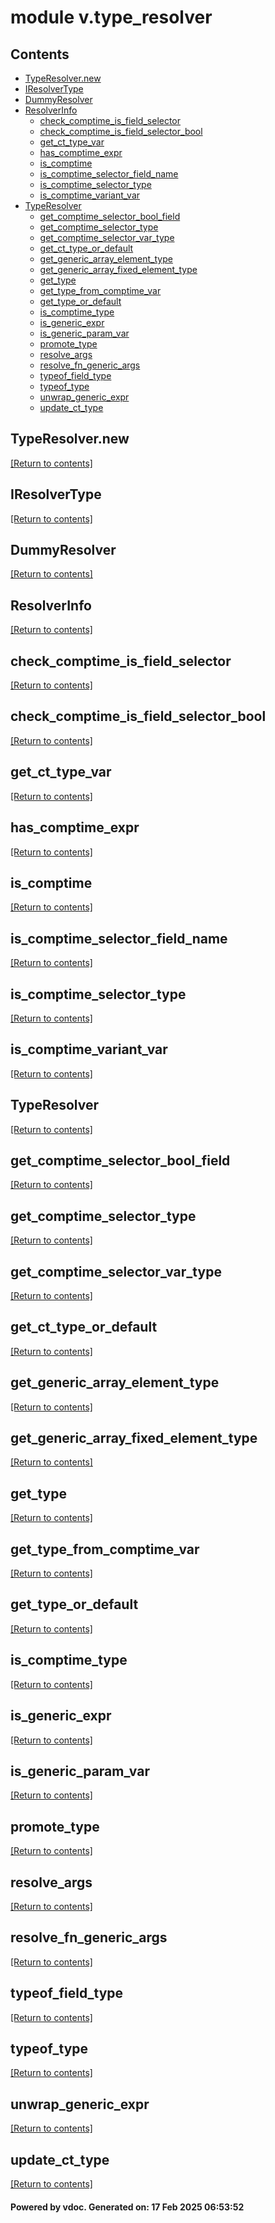 # module v.type_resolver


## Contents
- [TypeResolver.new](#TypeResolver.new)
- [IResolverType](#IResolverType)
- [DummyResolver](#DummyResolver)
- [ResolverInfo](#ResolverInfo)
  - [check_comptime_is_field_selector](#check_comptime_is_field_selector)
  - [check_comptime_is_field_selector_bool](#check_comptime_is_field_selector_bool)
  - [get_ct_type_var](#get_ct_type_var)
  - [has_comptime_expr](#has_comptime_expr)
  - [is_comptime](#is_comptime)
  - [is_comptime_selector_field_name](#is_comptime_selector_field_name)
  - [is_comptime_selector_type](#is_comptime_selector_type)
  - [is_comptime_variant_var](#is_comptime_variant_var)
- [TypeResolver](#TypeResolver)
  - [get_comptime_selector_bool_field](#get_comptime_selector_bool_field)
  - [get_comptime_selector_type](#get_comptime_selector_type)
  - [get_comptime_selector_var_type](#get_comptime_selector_var_type)
  - [get_ct_type_or_default](#get_ct_type_or_default)
  - [get_generic_array_element_type](#get_generic_array_element_type)
  - [get_generic_array_fixed_element_type](#get_generic_array_fixed_element_type)
  - [get_type](#get_type)
  - [get_type_from_comptime_var](#get_type_from_comptime_var)
  - [get_type_or_default](#get_type_or_default)
  - [is_comptime_type](#is_comptime_type)
  - [is_generic_expr](#is_generic_expr)
  - [is_generic_param_var](#is_generic_param_var)
  - [promote_type](#promote_type)
  - [resolve_args](#resolve_args)
  - [resolve_fn_generic_args](#resolve_fn_generic_args)
  - [typeof_field_type](#typeof_field_type)
  - [typeof_type](#typeof_type)
  - [unwrap_generic_expr](#unwrap_generic_expr)
  - [update_ct_type](#update_ct_type)

## TypeResolver.new
[[Return to contents]](#Contents)

## IResolverType
[[Return to contents]](#Contents)

## DummyResolver
[[Return to contents]](#Contents)

## ResolverInfo
[[Return to contents]](#Contents)

## check_comptime_is_field_selector
[[Return to contents]](#Contents)

## check_comptime_is_field_selector_bool
[[Return to contents]](#Contents)

## get_ct_type_var
[[Return to contents]](#Contents)

## has_comptime_expr
[[Return to contents]](#Contents)

## is_comptime
[[Return to contents]](#Contents)

## is_comptime_selector_field_name
[[Return to contents]](#Contents)

## is_comptime_selector_type
[[Return to contents]](#Contents)

## is_comptime_variant_var
[[Return to contents]](#Contents)

## TypeResolver
[[Return to contents]](#Contents)

## get_comptime_selector_bool_field
[[Return to contents]](#Contents)

## get_comptime_selector_type
[[Return to contents]](#Contents)

## get_comptime_selector_var_type
[[Return to contents]](#Contents)

## get_ct_type_or_default
[[Return to contents]](#Contents)

## get_generic_array_element_type
[[Return to contents]](#Contents)

## get_generic_array_fixed_element_type
[[Return to contents]](#Contents)

## get_type
[[Return to contents]](#Contents)

## get_type_from_comptime_var
[[Return to contents]](#Contents)

## get_type_or_default
[[Return to contents]](#Contents)

## is_comptime_type
[[Return to contents]](#Contents)

## is_generic_expr
[[Return to contents]](#Contents)

## is_generic_param_var
[[Return to contents]](#Contents)

## promote_type
[[Return to contents]](#Contents)

## resolve_args
[[Return to contents]](#Contents)

## resolve_fn_generic_args
[[Return to contents]](#Contents)

## typeof_field_type
[[Return to contents]](#Contents)

## typeof_type
[[Return to contents]](#Contents)

## unwrap_generic_expr
[[Return to contents]](#Contents)

## update_ct_type
[[Return to contents]](#Contents)

#### Powered by vdoc. Generated on: 17 Feb 2025 06:53:52
